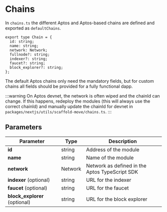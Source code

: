 # Chains

In `chains.ts` the different Aptos and Aptos-based chains are defined and exported as `defaultChains`.

```
export type Chain = {
  id: string;
  name: string;
  network: Network;
  fullnode?: string;
  indexer?: string;
  faucet?: string;
  block_explorer?: string;
};
```

The default Aptos chains only need the mandatory fields, but for custom chains all fields should be provided for a fully functional dapp.

:::warning
On Aptos devnet, the network is often wiped and the chainId can change. If this happens, redeploy the modules (this will always use the correct chainId) and manually update the chainId for devnet in `packages/nextjs/utils/scaffold-move/chains.ts`.
:::

## Parameters

| Parameter                      | Type    | Description                                     |
| ------------------------------ | ------- | ----------------------------------------------- |
| **id**                         | string  | Address of the module                           |
| **name**                       | string  | Name of the module                              |
| **network**                    | Network | Network  as defined in the Aptos TypeScript SDK |
| **indexer** (optional)         | string  | URL for the indexer                             |
| **faucet** (optional)          | string  | URL for the faucet                              |
| **block\_explorer** (optional) | string  | URL for the block explorer                      |

